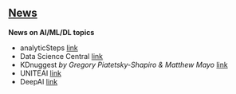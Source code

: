 ## [News]()
**News on AI/ML/DL topics**

- analyticSteps [link](https://www.analyticssteps.com/news)
- Data Science Central [link](https://www.datasciencecentral.com/)
- KDnuggest *by  Gregory Piatetsky-Shapiro & Matthew Mayo* [link](https://www.kdnuggets.com/)
- UNITEAI [link](https://www.unite.ai/)
- DeepAI [link](https://deepai.org/news)
